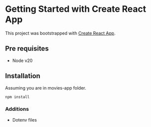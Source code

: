 # Getting Started with Create React App

This project was bootstrapped with [Create React App](https://github.com/facebook/create-react-app).

## Pre requisites

- Node v20

## Installation

Assuming you are in movies-app folder.

```shell
npm install
```

### Additions

- Dotenv files
